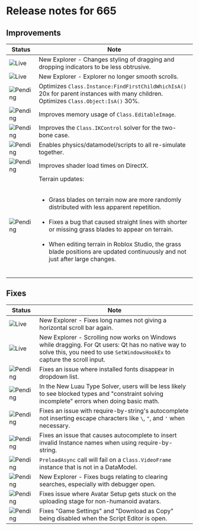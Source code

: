 # Release notes for 665

## Improvements

| Status | Note |
|--------|------|
| ![Live](https://img.shields.io/badge/Live-009E57?style=flat)  | New Explorer - Changes styling of dragging and dropping indicators to be less obtrusive. |
| ![Live](https://img.shields.io/badge/Live-009E57?style=flat)  | New Explorer - Explorer no longer smooth scrolls. |
| ![Pending](https://img.shields.io/badge/Pending-DEA517?style=flat)  | Optimizes <code>Class.Instance:FindFirstChildWhichIsA()</code> 20x for parent instances with many children. Optimizes <code>Class.Object:IsA()</code> 30%. |
| ![Pending](https://img.shields.io/badge/Pending-DEA517?style=flat)  | Improves memory usage of <code>Class.EditableImage</code>. |
| ![Pending](https://img.shields.io/badge/Pending-DEA517?style=flat)  | Improves the <code>Class.IKControl</code> solver for the two-bone case. |
| ![Pending](https://img.shields.io/badge/Pending-DEA517?style=flat)  | Enables physics/datamodel/scripts to all re-simulate together. |
| ![Pending](https://img.shields.io/badge/Pending-DEA517?style=flat)  | Improves shader load times on DirectX. |
| ![Pending](https://img.shields.io/badge/Pending-DEA517?style=flat)  | Terrain updates:<br><ul><br><li>Grass blades on terrain now are more randomly distributed with less apparent repetition.</li><br><li>Fixes a bug that caused straight lines with shorter or missing grass blades to appear on terrain.</li><br><li>When editing terrain in Roblox Studio, the grass blade positions are updated continuously and not just after large changes.</li><br></ul> |
## Fixes

| Status | Note |
|--------|------|
| ![Live](https://img.shields.io/badge/Live-009E57?style=flat)  | New Explorer - Fixes long names not giving a horizontal scroll bar again. |
| ![Live](https://img.shields.io/badge/Live-009E57?style=flat)  | New Explorer - Scrolling now works on Windows while dragging. For Qt users: Qt has no native way to solve this, you need to use <code>SetWindowsHookEx</code> to capture the scroll input. |
| ![Pending](https://img.shields.io/badge/Pending-DEA517?style=flat)  | Fixes an issue where installed fonts disappear in dropdown list. |
| ![Pending](https://img.shields.io/badge/Pending-DEA517?style=flat)  | In the New Luau Type Solver, users will be less likely to see blocked types and "constraint solving incomplete" errors when doing basic math. |
| ![Pending](https://img.shields.io/badge/Pending-DEA517?style=flat)  | Fixes an issue with require-by-string's autocomplete not inserting escape characters like <code>\\</code>, <code>\"</code>, and <code>\'</code> when necessary. |
| ![Pending](https://img.shields.io/badge/Pending-DEA517?style=flat)  | Fixes an issue that causes autocomplete to insert invalid Instance names when using require-by-string. |
| ![Pending](https://img.shields.io/badge/Pending-DEA517?style=flat)  | <code>PreloadAsync</code> call will fail on a <code>Class.VideoFrame</code> instance that is not in a DataModel. |
| ![Pending](https://img.shields.io/badge/Pending-DEA517?style=flat)  | New Explorer - Fixes bugs relating to clearing searches, especially with debugger open. |
| ![Pending](https://img.shields.io/badge/Pending-DEA517?style=flat)  | Fixes issue where Avatar Setup gets stuck on the uploading stage for non-humanoid avatars. |
| ![Pending](https://img.shields.io/badge/Pending-DEA517?style=flat)  | Fixes "Game Settings" and "Download as Copy" being disabled when the Script Editor is open. |

